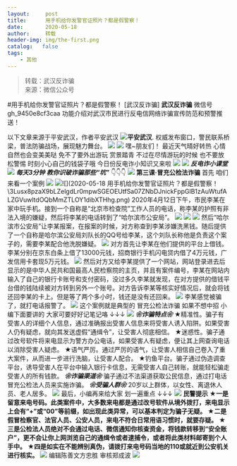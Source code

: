 ```yaml
---
layout:     post
title:      用手机给你发警官证照片？都是假警察！
date:       2020-05-18
author:     转载
header-img: img/the-first.png
catalog:   false
tags:
    - 其他
---
```


<blockquote><p>转载：武汉反诈骗<br>
来源：微信公众号</p></blockquote>

#用手机给你发警官证照片？都是假警察！
[武汉反诈骗]
**武汉反诈骗**
微信号gh_9450e8cf3caa
功能介绍对武汉市民进行反电信网络诈骗宣传防范和预警推送！

以下文章来源于平安武汉，作者平安武汉
![](http://wx.qlogo.cn/mmhead/Q3auHgzwzM7KeMphh2lGrurwn4wZGOg6ibUT4khAXpsyxxlvib8fgiayQ/0)**平安武汉**.
权威发布窗口，警民联系桥梁，普法防骗战场，展现魅力舞台。
![]({{site.baseurl}}/postimg/3Lusx8pzaX9bLZelgdLr0mpwSGEOEUtfgiciaZJj9oLb1Mw9LsUMj8EicmZjcQ2btggoLUJ7vVBRgfZ2vTy8z5eVw.png)
![]({{site.baseurl}}/postimg/7QRTvkK2qC4icSQtYq8ibpO04ceCiadGE6Izrp23ibox6KE01DsYULZM5DPuyYlbkSzQMcEAOiafmeuxakjaHV9fvLQ.png)
嘿~朋友们！
最近天气晴好转热
心情自然也会变美美哒
免不了要外出游玩
赏景踏青
不过在尽情游玩的时候
也不要放松警惕
时刻小心自己的钱袋子哦
今日份反电诈小知识又来啦
![]({{site.baseurl}}/postimg/7QRTvkK2qC5GUbQCMws4DwCrakx3FiaDA57CMxiaWcSZKIa65Obg7ePmLUNOn0PHQnicRBmGFJIzxSFu0f9iaicFL0Q.gif)
![]({{site.baseurl}}/postimg/7QRTvkK2qC4KWo0rXxNm7sKUl6fRX3BqichQsTzBv4zDjb9ZweI3PjxHiaraIEibPxZWkmbDibibsibQWhMchVJKNorA.png)
_**反电诈小课堂**_
![]({{site.baseurl}}/postimg/3Lusx8pzaX9bLZelgdLr0mpwSGEOEUtfZBrdicW2LkT3UDuFSJBcxkxV4ncRcabwjMhoUkvia72uaQShJrEC8xog.gif)
_**每天3分钟**_
_**教你识破诈骗那些“坑”**_
👇👇👇
![]({{site.baseurl}}/postimg/YUyZ7AOL3okxzHAwtxtyE4ib4zRQeaFWHeicl9514lv5Tr6I4CpnDww9uMJo2wTEn73ibaric4raJ8xhGV7WpkNialw.png)
**第三课·冒充公检法诈骗**
首先
咱们来看一个案例
![]({{site.baseurl}}/postimg/cZV2hRpuAPgramZsh4ficWf6uic38nRNRtsV9emdBhe63rojc56XgOB19Ria66O9Xn3vhrPfgickSPupxZueedpO6w.gif)
![]({{site.baseurl}}/postimg/3Lusx8pzaX9bLZelgdLr0mpwSGEOEUtfSa07ZNbDJnickFppGlB1zAuWtufALZGVuwltdOQbMmZTLOY1dibXTHhg.png)![](2020-05-18
用手机给你发警官证照片？都是假警察！\\3Lusx8pzaX9bLZelgdLr0mpwSGEOEUtfSa07ZNbDJnickFppGlB1zAuWtufALZGVuwltdOQbMmZTLOY1dibXTHhg.png)
2020年4月12日下午，市民李某在家中玩手机。接到一个自称是“北京市检查院”工作人员的电话，称李某的护照有非法入境的嫌疑，然后将李某的电话转到了“哈尔滨市公安局”。
![]({{site.baseurl}}/postimg/3Lusx8pzaX9bLZelgdLr0mpwSGEOEUtflH2hpBHmkgfPNd5bpwN4IVrPXw7f0E9ibFf2oTiaRLZsbw5z6ZqV8ETg.jpeg)
![]({{site.baseurl}}/postimg/3Lusx8pzaX9bLZelgdLr0mpwSGEOEUtfLcHv1edLZe30a8NVq8dicbNgGYmNWrGpuQQIc6GjncaE5ZgeianLqmsA.jpeg)
![]({{site.baseurl}}/postimg/3Lusx8pzaX9bLZelgdLr0mpwSGEOEUtfIjnyAAxnLvPfoIlp3Dr6AEvLuVkpNz1XymVXVdoNiaGlwB2D06icTQlw.png)
然后“哈尔滨市公安局”让李某报案，在报案的时候，对方称查到李某涉嫌洗黑钱。随后提供了一个自称是哈尔滨公安局刘队长的QQ号给李某，这个刘队长称他是负责这个案子的，需要李某配合他洗脱嫌疑。
![]({{site.baseurl}}/postimg/3Lusx8pzaX9bLZelgdLr0mpwSGEOEUtfPk50tN4c4eXWJLuKkNElBvul0YFz9Ma60jh0D2a5LTZhDgQk54NYlw.jpeg)
对方首先让李某在他们提供的平台上借钱。李某分别在京东白条上借了13000元钱，招商银行手机闪电贷内借了4万元钱，广发信用卡套现5万元钱。
![]({{site.baseurl}}/postimg/3Lusx8pzaX9bLZelgdLr0mpwSGEOEUtfFaCzgy7o0YrrsEcrIzBBGGfZX9e1r2ycTlaIV8F5mwOjlQypyIUcYg.jpeg)
然后对方又给李某提供了一个网站，网站登录进去后显示的是中华人民共和国最高人民检察院的主页，并且有案件编号，李某在网站内输入了自己的银行卡账号和支付密码，没过多久李某就发现，在对方提供的借钱平台借的钱陆续被对方转到另外一个账号。对方告诉李某等核实好情况后，就会将钱还回李某的卡上。但是等了两个多小时，钱还是没有还回来。
![]({{site.baseurl}}/postimg/3Lusx8pzaX9bLZelgdLr0mpwSGEOEUtfficnbmgG2YsES4k9ZuT1FGdo0BgADml5BiaIVaH3lQOJESZL6dOWXT9g.jpeg)
李某感觉被骗了，就打电话报警了。
![]({{site.baseurl}}/postimg/3Lusx8pzaX9bLZelgdLr0mpwSGEOEUtfia9LWM0KW3k1fAbST5ptVpiaDticm1jEEhyayMZib7pcL4dqttHnDcqDcg.gif)
这个案例就是典型的
冒充公检法诈骗
如果不想中招
小编下面要讲的
大家可要好好记笔记咯
↓↓↓
![]({{site.baseurl}}/postimg/3Lusx8pzaX9bLZelgdLr0mpwSGEOEUtfqIZPx4KNUlWF4SocupY03uiaUgV1sLPPfs8L0MILek3FaRr4MajcP8A.jpeg)
_**❀诈骗特点❀**_
★精准性。骗子有受害人的详细个人信息，通过准确报出受害人信息来将受害人诱入陷阱。如果受害人仍有疑虑，就向其发送虚假“通缉令”，让受害人彻底相信。
★迷惑性。骗子通过改号软件将来电显示为警方办公电话，如果受害人有疑虑，便让其上网查询电话以消除受害人疑虑。
★语气严厉。通过严厉的语气，让受害人相信自己卷入了重大案件，从而进一步进行洗脑，让受害人配合。
★钓鱼平台。骗子通过伪造调查平台，诱导受害人在平台中输入银行卡信息，无需受害人自己转账，就能轻松骗走受害人的所有钱款。
_**❀诈骗渠道❀**_
骗子通过不法渠道获取公民信息，通过打电话冒充公检法人员来实施诈骗。
_**❀受骗人群❀**_
20岁以上群体，以女性、离退休人员、老人居多。
![]({{site.baseurl}}/postimg/uN1LIav7oJ8xfwdUaJBbVicAVSS1dxhw70B1Qd4PVrViaCb201D8jHGQBNyO75S4tkOKib9DKuQY0fQXzXo6n8yibg.png)
最后，小编再来给大家
划一遍重点
↓↓↓
![]({{site.baseurl}}/postimg/fgnkxfGnnkQz0Q6VgwoOVXE5dDcdps6vzgphFGXx6YURlNeKsfOibGflefZibl5I2OJ9HJDszWUXMPoibrLeL7QIg.png)
**民警提示**
**★一是留意来电号码。此类案件中，大多数来电都是通过改号软件从境外拨打，来电显示上会有“+”或“00”等前缀，如出现此类异常，可以基本判定为骗子无疑。**
**★二是假冒检察官、法官人员、公安人员，来电不符合日常用语习惯时，就要存疑。**
**★三是公检法人员绝对不会通过电话、微信通知你核查资金，将钱款转移到“安全账户”，更不会让你上网浏览自己的通缉令或者逮捕令，或者将此类材料邮寄到个人手中。**
**★四是如实在不能辨别真伪，请拨打来电号码当地的110或就近到公安机关进行核实。**
![]({{site.baseurl}}/postimg/fgnkxfGnnkQz0Q6VgwoOVXE5dDcdps6vW1GWp6X7rQ1hEdPRrNFoqxhnza9vebL2h3ZsQp7rkqvoXyhI6UIqiaw.png)
编辑陈善文方忠胜
审核郑成波
![]({{site.baseurl}}/postimg/8wBAcE4t1v5mSMdwU63EUZKFlBo6JHAvhw7u7cGoVUwjicavD4ot7j1Dlz7GaK0sfZGmaTXTBDq7GpHwdxO6fzA.jpeg)
